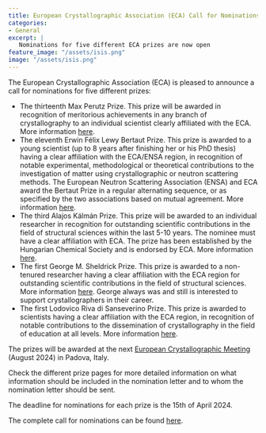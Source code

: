 ```yaml
---
title: European Crystallographic Association (ECA) Call for Nominations
categories: 
- General
excerpt: |
   Nominations for five different ECA prizes are now open
feature_image: "/assets/isis.png"
image: "/assets/isis.png"
---
```


The European Crystallographic Association (ECA) is pleased to announce a call for nominations for five different prizes:

- The thirteenth Max Perutz Prize. 
  This prize will be awarded in recognition of meritorious achievements in any branch of crystallography to an individual scientist clearly affiliated with the ECA.  
  More information [here](https://ecanews.org/max-perutz-prize/).
- The eleventh Erwin Félix Lewy Bertaut Prize.
  This prize is awarded to a young scientist (up to 8 years after finishing her or his PhD thesis) having a clear affiliation with the ECA/ENSA region, in recognition of notable experimental, methodological or theoretical contributions to the investigation of matter using crystallographic or neutron scattering methods. 
  The European Neutron Scattering Association (ENSA) and ECA award the Bertaut Prize in a regular alternating sequence, or as specified by the two associations based on mutual agreement. 
  More information [here](https://ecanews.org/erwin-felix-lewy-bertaut-prize/).
- The third Alajos Kálmán Prize. 
  This prize will be awarded to an individual researcher in recognition for outstanding scientific contributions in the field of structural sciences within the last 5-10 years. 
  The nominee must have a clear affiliation with ECA. The prize has been established by the Hungarian Chemical Society and is endorsed by ECA. 
  More information [here](https://ecanews.org/alajos-kalman-prize/).
- The first George M. Sheldrick Prize. 
  This prize is awarded to a non-tenured researcher having a clear affiliation with the ECA region for outstanding scientific contributions in the field of structural sciences. 
  More information [here](https://ecanews.org/prizes/george-m-sheldrick-prize/). 
  George always was and still is interested to support crystallographers in their career.
- The first Lodovico Riva di Sanseverino Prize. 
  This prize is awarded to scientists having a clear affiliation with the ECA region, in recognition of notable contributions to the dissemination of crystallography in the field of education at all levels. 
  More information [here](https://ecanews.org/prizes/lodovico-riva-di-sanseverino-prize/).

The prizes will be awarded at the next [European Crystallographic Meeting](https://www.ecm34.org) (August 2024) in Padova, Italy.

Check the different prize pages for more detailed information on what information should be included in the nomination letter and to whom the nomination letter should be sent.

The deadline for nominations for each prize is the 15th of April 2024.

The complete call for nominations can be found [here](https://ecanews.org/blog/2024/02/06/call-for-nominations-for-five-eca-prizes/).
